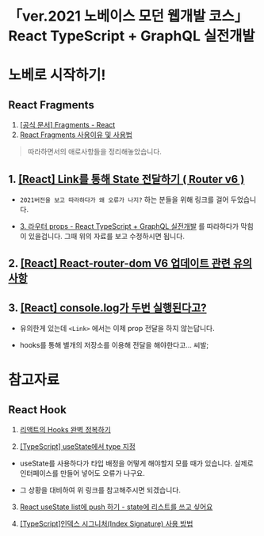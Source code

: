 # 「ver.2021 노베이스 모던 웹개발 코스」 React TypeScript + GraphQL 실전개발

# 노베로 시작하기!
## React __Fragments__

1. [[공식 문서] Fragments - React](https://ko.reactjs.org/docs/fragments.html)
2. [React Fragments 사용이유 및 사용법](https://velog.io/@lilyoh/React-Fragments-%EC%82%AC%EC%9A%A9%EC%9D%B4%EC%9C%A0-%EB%B0%8F-%EC%82%AC%EC%9A%A9%EB%B2%95)

> 따라하면서의 애로사항들을 정리해놓았습니다.

## 1. [[React] Link를 통해 State 전달하기 ( Router v6 )](https://intrepidgeeks.com/tutorial/forwarding-status-via-responselink-router-v6)

- `2021버전을 보고 따라하다가 왜 오류가 나지?` 하는 분들을 위해 링크를 걸어 두었습니다.

- [3. 라우터 props - React TypeScript + GraphQL 실전개발](https://youtu.be/dM9AQ5ay464?list=PLLDrd87CR4wh9w1rcWDJW6CNnFE2ASRYa) 를 따라하다가 막힘이 있을겁니다. 그때 위의 자료를 보고 수정하시면 됩니다.

## 2. [[React] React-router-dom V6 업데이트 관련 유의사항](https://velog.io/@gyrbs22/React-React-router-dom-V6-%EC%97%85%EB%8D%B0%EC%9D%B4%ED%8A%B8-%EA%B4%80%EB%A0%A8-%EC%9C%A0%EC%9D%98%EC%82%AC%ED%95%AD)

## 3. [[React] console.log가 두번 실행된다고?](https://velog.io/@hyes-y-tag/React-useEffect%EA%B0%80-%EB%91%90%EB%B2%88-%EC%8B%A4%ED%96%89%EB%90%9C%EB%8B%A4%EA%B3%A0)

- 유의한게 있는데 `<Link>` 에서는 이제 prop 전달을 하지 않는답니다.

- hooks를 통해 별개의 저장소를 이용해 전달을 해야한다고... 씨발;


# 참고자료
## React Hook
1. [리액트의 Hooks 완벽 정복하기](https://velog.io/@velopert/react-hooks)

2. [[TypeScript] useState에서 type 지정](https://velog.io/@jjburi/TypeScript-useState%EC%97%90%EC%84%9C-type-%EC%A7%80%EC%A0%95)

- useState를 사용하다가 타입 배정을 어떻게 해야할지 모를 때가 있습니다. 실제로 인터페이스를 만들어 넣어도 오류가 나구요.

- 그 상황을 대비하여 위 링크를 참고해주시면 되겠습니다.

3. [React useState list에 push 하기 - state에 리스트를 쓰고 싶어요](https://liebe97.tistory.com/13)

4. [[TypeScript]인덱스 시그니처(Index Signature) 사용 방법](https://developer-talk.tistory.com/297)